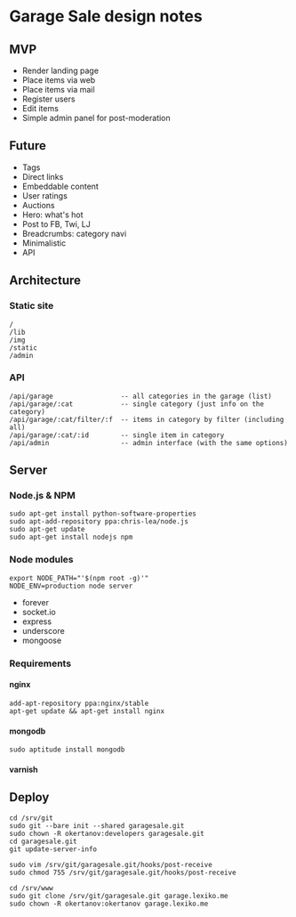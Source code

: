 Garage Sale design notes
========================

MVP
---
* Render landing page
* Place items via web
* Place items via mail
* Register users
* Edit items
* Simple admin panel for post-moderation

Future
------
* Tags
* Direct links
* Embeddable content
* User ratings
* Auctions
* Hero: what's hot
* Post to FB, Twi, LJ
* Breadcrumbs: category navi
* Minimalistic
* API

Architecture
------------
### Static site
    /
    /lib
    /img
    /static
    /admin

### API
    /api/garage                 -- all categories in the garage (list)
    /api/garage/:cat            -- single category (just info on the category)
    /api/garage/:cat/filter/:f  -- items in category by filter (including all)
    /api/garage/:cat/:id        -- single item in category
    /api/admin                  -- admin interface (with the same options)

Server
------
### Node.js & NPM
    sudo apt-get install python-software-properties
    sudo apt-add-repository ppa:chris-lea/node.js
    sudo apt-get update
    sudo apt-get install nodejs npm

### Node modules
    export NODE_PATH="'$(npm root -g)'"
    NODE_ENV=production node server
* forever
* socket.io
* express
* underscore
* mongoose

### Requirements
#### nginx
    add-apt-repository ppa:nginx/stable
    apt-get update && apt-get install nginx
#### mongodb
    sudo aptitude install mongodb

#### varnish

Deploy
------
    cd /srv/git
    sudo git --bare init --shared garagesale.git
    sudo chown -R okertanov:developers garagesale.git
    cd garagesale.git
    git update-server-info

    sudo vim /srv/git/garagesale.git/hooks/post-receive
    sudo chmod 755 /srv/git/garagesale.git/hooks/post-receive

    cd /srv/www
    sudo git clone /srv/git/garagesale.git garage.lexiko.me
    sudo chown -R okertanov:okertanov garage.lexiko.me

